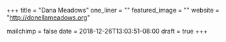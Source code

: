 +++
title = "Dana Meadows"
one_liner = ""
featured_image = ""
website = "http://donellameadows.org"

mailchimp = false
date = 2018-12-26T13:03:51-08:00
draft = true
+++

